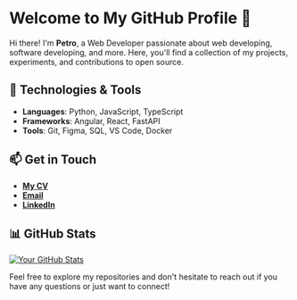 # Welcome to My GitHub Profile 👋

Hi there! I'm **Petro**, a Web Developer passionate about web developing, software developing, and more. Here, you'll find a collection of my projects, experiments, and contributions to open source.

## 🔧 Technologies & Tools

- **Languages**: Python, JavaScript, TypeScript
- **Frameworks**: Angular, React, FastAPI
- **Tools**: Git, Figma, SQL, VS Code, Docker

## 📫 Get in Touch

- [**My CV**](https://storozhp.github.io/web-cv/)
- [**Email**](mailto:petro.storozhukk1@gmail.com)
- [**LinkedIn**](https://www.linkedin.com/in/storozh-p/)

## 📊 GitHub Stats

[![Your GitHub Stats](https://github-readme-stats.vercel.app/api?username=storozhp&show_icons=true&theme=dracula)](https://github.com/storozhp)

Feel free to explore my repositories and don't hesitate to reach out if you have any questions or just want to connect!
